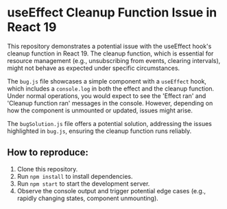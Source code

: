 # useEffect Cleanup Function Issue in React 19

This repository demonstrates a potential issue with the useEffect hook's cleanup function in React 19.  The cleanup function, which is essential for resource management (e.g., unsubscribing from events, clearing intervals), might not behave as expected under specific circumstances.

The `bug.js` file showcases a simple component with a `useEffect` hook, which includes a `console.log` in both the effect and the cleanup function.  Under normal operations, you would expect to see the 'Effect ran' and 'Cleanup function ran' messages in the console. However, depending on how the component is unmounted or updated, issues might arise.

The `bugSolution.js` file offers a potential solution, addressing the issues highlighted in `bug.js`, ensuring the cleanup function runs reliably.

## How to reproduce:

1. Clone this repository.
2. Run `npm install` to install dependencies.
3. Run `npm start` to start the development server. 
4. Observe the console output and trigger potential edge cases (e.g., rapidly changing states, component unmounting).